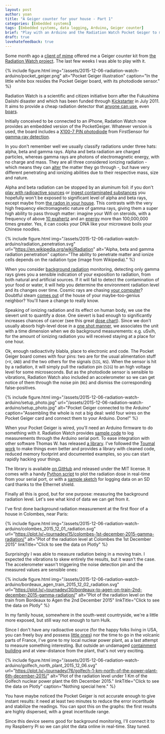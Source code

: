 ```yaml
---
layout: post
author: yoan
title: "A Geiger counter for your house - Part 1"
categories: [Embedded systems]
tags: [Embedded systems, data logging, Arduino, Geiger counter]
brief: "Play with an Arduino and the Radiation Watch Pocket Geiger to monitor radiation."
draft: true
lovehatefeedback: true
---
```


Some month ago a [client of mime][effi_synchrone] offered me a Geiger counter kit from [the Radiation Watch project][rw]. The last few weeks I was able to play with it.

{% include figure.html img="/assets/2015-12-06-radiation-watch-arduino/pocket_geiger.png" alt="Pocket Geiger illustration" caption="In the little white box resides the Pocket Geiger board, with its photodiode sensor." %}

Radiation Watch is a scientific and citizen initiative born after the Fukushima Daiishi disaster and which has been funded through [Kickstarter][rw_ks] in July 2011. It aims to provide a cheap radiation detector that [anyone can use][rw_userreports], even [boars][rw_boars].

Initially conceived to be connected to an iPhone, Radation Watch now provides an embedded version of the PocketGeiger. Whatever version is used, the board includes a [X100-7 PIN photodiode][X100_datasheet] from FirstSensor for [gamma-ray detection][rw_uk_faqs].

In you don't remember well we usually classify radiations under three hats: alpha, beta and gamma rays. Alpha and beta radiation are charged particles, whereas gamma rays are photons of electromagnetic energy, with no charge and mass. They are all three considered ionizing radiation - which means they can [alter][alter_matter] the matter they go through -, but have very different penetrating and ionizing abilities due to their respective mass, size and nature.

Alpha and beta radiation can be stopped by an aluminum foil: if you don't [play with radioactive sources][marie_curie_death] or [ingest contaminated substances][radium_girls] you hopefully won't be exposed to significant level of alpha and beta rays, except maybe from [the radon in your house][radon_house]. This contrasts with the very high frequency electromagnetic nature of gamma rays, giving them a super high ability to pass through matter: imagine your Wifi on steroids, with a frequency of above [10 exahertz][spectrum] and an [energy][electronvolt] more than 100,000,000 times greater. Yes, it can cooks your DNA like your microwave boils your Chinese noodles.

{% include figure.html img="/assets/2015-12-06-radiation-watch-arduino/radiation_penetration.svg" url="https://en.wikipedia.org/wiki/Radiation" alt="Alpha, beta and gamma radiation penetration" caption="The ability to penetrate matter and ionize cells depends on the radiation type (image from Wikipedia)." %}

When you consider [background radiation][bg_rad] monitoring, detecting only gamma rays gives you a sensible indication of your exposition to radiation, from both natural and artificial sources. If it will fail to detect the contamination of your food or water, it will help you determine the environment radiation level and its changes over time. Cosmic rays are chasing [your computer][cosmic_ray_electronics]? Doubtful steam [comes out][tmii] of the house of your maybe-too-genius neighbor? You'll have a change to really know.

Speaking of ionizing radiation and its effect on human body, we use the sievert unit to quantify a dose. One sievert is bad enough to significantly increases chances of cancer (see this great [dose chart][dose_chart]). Since we don't usually absorb high-level dose in a [one shot manner][al_poisoning], we associates the unit with a time dimension when we do background measurements: e.g. uSv/h, for the amount of ionizing radiation you will received staying at a place for one hour.

Ok, enough radioactivity blabla, place to electronic and code. The Pocket Geiger board comes with four pins: two are for the usual alimentation stuff (`+V`, `GND`) and the two others for the signals (`SIG`, `NS`). When the sensor is hit by a radiation, it will simply pull the radiation pin (`SIG`) to an high voltage level for some microseconds. But as the photodiode sensor is sensible to vibrations, Radiation Watch also included an accelerometer so we can get notice of them through the noise pin (`NS`) and dismiss the corresponding false-positives.

{% include figure.html img="/assets/2015-12-06-radiation-watch-arduino/setup_photo.jpg" url="/assets/2015-12-06-radiation-watch-arduino/setup_photo.jpg" alt="Pocket Geiger connected to the Arduino" caption="Assembling the whole is not a big deal: weld four wires on the Pocket Geiger card and connect them to your Arduino. Done!" %}

When your Pocket Geiger is wired, you'll need an Arduino firmware to do something with it. Radiation Watch provides [sample code][rw_sample_code] to log measurements through the Arduino serial port. To ease integration with other software Thomas W. has released [a library][thomasaw_lib]. I've followed the [Toumal work][toumal_lib] to make things even better and provides a library with cleaned code, reduced memory footprint and documented examples, so you can start rapidly hacking your things.

The library is available [on GitHub][apg_lib] and released under the MIT license. It comes with a handy [Python script][python_script] to plot the radiation dose in real-time from your serial port, or with a [sample sketch][sd_sketch] for logging data on an SD card thanks to the Ethernet shield.

Finally all this is good, but for one purpose: measuring the background radiation level. Let's see what kind of data we can get from it.

I've first done background radiation measurement at the first floor of a house in Colombes, near Paris:

{% include figure.html img="/assets/2015-12-06-radiation-watch-arduino/colombes_2015_12_01_radiation.svg" url="https://plot.ly/~tournadey/15/colombes-1st-december-2015-gamma-radiation/" alt="Plot of the radiation level at Colombes the 1st December 2015" linkTitle="Click to see the data on Plotly" %}

Surprisingly I was able to measure radiation being in a moving train. I expected the vibrations to skew entirely the results, but it wasn't the case. The accelerometer wasn't triggering the noise detection pin and the measured values are sensible ones:

{% include figure.html img="/assets/2015-12-06-radiation-watch-arduino/bordeaux_agen_train_2015_12_02_radiation.svg" url="https://plot.ly/~tournadey/30/bordeaux-to-agen-on-train-2nd-december-2015-gamma-radiation/" alt="Plot of the radiation level on the train from Bordeaux to Agen the 2nd December 2015" linkTitle="Click to see the data on Plotly" %}

In my family house, somewhere in the south-west countryside, we're a little more exposed, but still way not enough to turn Hulk.

Since I don't have any radioactive source (for the happy folks living in USA, you can freely buy and possess [little ones][imagesco_sources]) nor the time to go in the volcanic parts of France, I've gone to my local nuclear power plant, as a last attempt to measure something interesting. But outside an undamaged [containment building][containment_building] and at view-distance from the plant, that's not very exciting.

{% include figure.html img="/assets/2015-12-06-radiation-watch-arduino/golfech_north_plant_2015_12_06.svg" url="https://plot.ly/~tournadey/76/golfech-1-km-north-of-the-power-plant-6th-december-2015/" alt="Plot of the radiation level under 1 Km of the Golfech nuclear power plant the 6th December 2015." linkTitle="Click to see the data on Plotly" caption="Nothing special here." %}

You have maybe noticed the Pocket Geiger is not accurate enough to give instant results: it need at least two minutes to reduce the error incertitude and stabilize the readings. You can spot this on the graphs: the first results are highly dispersed, with a great incertitude range.

Since this device seems good for background monitoring, I'll connect it to my Raspberry Pi so we can plot the data online in real-time. Stay tuned.

[effi_synchrone]: http://www.effi-synchrone.com
[rw]: http://www.radiation-watch.org/
[rw_ks]: https://www.kickstarter.com/projects/1517658569/smart-radiation-detector/description
[rw_userreports]: http://www.radiation-watch.org/p/usersreports.html
[rw_boars]: http://www.radiation-watch.org/2013/08/asahi-shinbun-featured-pocketgeiger.html
[X100_datasheet]: http://www.mouser.com/ds/2/313/X100-7_SMD_501401-586455.pdf
[marie_curie_death]: https://en.wikipedia.org/wiki/Marie_Curie#Death
[radium_girls]: https://en.wikipedia.org/wiki/Radium_Girls
[radon_house]: https://en.wikipedia.org/wiki/Radon#Accumulation_in_buildings
[alter_matter]: https://en.wikipedia.org/wiki/Ionizing_radiation
[bg_rad]: https://en.wikipedia.org/wiki/Background_radiation
[spectrum]: https://en.wikipedia.org/wiki/Electromagnetic_spectrum
[electronvolt]: https://en.wikipedia.org/wiki/Electronvolt
[rw_sample_code]: http://radiation-watch.sakuraweb.com/share/ARDUINO.zip
[thomasaw_lib]: https://github.com/thomasaw/RadiationWatch
[toumal_lib]: https://github.com/Toumal/RadiationWatch
[apg_lib]: https://github.com/MonsieurV/ArduinoPocketGeiger
[rw_uk_faqs]: http://www.radiation-watch.co.uk/faqs
[python_script]: https://github.com/MonsieurV/ArduinoPocketGeiger#plot-in-real-time-with-python
[sd_sketch]: https://github.com/MonsieurV/ArduinoPocketGeiger/blob/master/examples/SdCardCsvLogger/SdCardCsvLogger.ino
[cosmic_ray_electronics]: https://en.wikipedia.org/wiki/Cosmic_ray#Effect_on_electronics
[tmii]: https://en.wikipedia.org/wiki/Three_Mile_Island_accident
[al_poisoning]: https://en.wikipedia.org/wiki/Poisoning_of_Alexander_Litvinenko
[dose_chart]: https://upload.wikimedia.org/wikipedia/commons/2/20/Radiation_Dose_Chart_by_Xkcd.png
[imagesco_sources]: http://www.imagesco.com/geiger/radioactive-sources.html
[containment_building]: https://en.wikipedia.org/wiki/Containment_building

